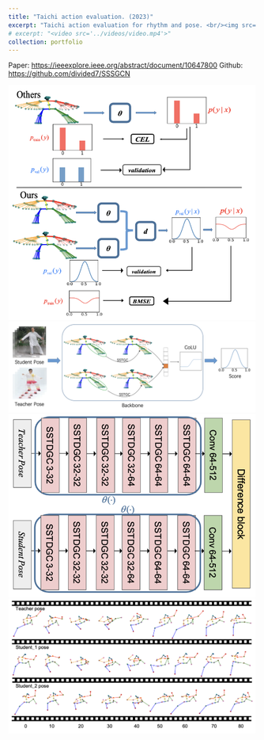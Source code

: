 ```yaml
---
title: "Taichi action evaluation. (2023)"
excerpt: "Taichi action evaluation for rhythm and pose. <br/><img src='/images/taichi.png' style='max-width: 500px;'>"
# excerpt: "<video src='../videos/video.mp4'>"
collection: portfolio
---
```


Paper: https://ieeexplore.ieee.org/abstract/document/10647800
Github: https://github.com/divided7/SSSGCN

<img src='/images/taichi1.png' style='max-width: 500px;'>

<img src='/images/taichi2.png' style='max-width: 500px;'>

<img src='/images/taichi3.png' style='max-width: 500px;'>

<img src='/images/taichi4.png' style='max-width: 500px;'>